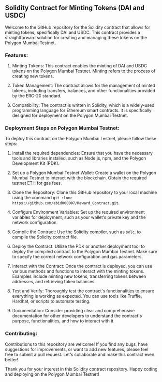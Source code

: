 ## Solidity Contract for Minting Tokens (DAI and USDC)

Welcome to the GitHub repository for the Solidity contract that allows for minting tokens, specifically DAI and USDC. This contract provides a straightforward solution for creating and managing these tokens on the Polygon Mumbai Testnet. 

### Features:

1. Minting Tokens: This contract enables the minting of DAI and USDC tokens on the Polygon Mumbai Testnet. Minting refers to the process of creating new tokens.

2. Token Management: The contract allows for the management of minted tokens, including transfers, balances, and other functionalities provided by the ERC-20 standard.

3. Compatibility: The contract is written in Solidity, which is a widely-used programming language for Ethereum smart contracts. It is specifically designed for deployment on the Polygon Mumbai Testnet.

### Deployment Steps on Polygon Mumbai Testnet:

To deploy this contract on the Polygon Mumbai Testnet, please follow these steps:

1. Install the required dependencies: Ensure that you have the necessary tools and libraries installed, such as Node.js, npm, and the Polygon Development Kit (PDK).

2. Set up a Polygon Mumbai Testnet Wallet: Create a wallet on the Polygon Mumbai Testnet to interact with the blockchain. Obtain the required testnet ETH for gas fees.

3. Clone the Repository: Clone this GitHub repository to your local machine using the command `git clone https://github.com/abid000007/Reward_Contract.git`.

4. Configure Environment Variables: Set up the required environment variables for deployment, such as your wallet's private key and the network configuration.

5. Compile the Contract: Use the Solidity compiler, such as `solc`, to compile the Solidity contract file.

6. Deploy the Contract: Utilize the PDK or another deployment tool to deploy the compiled contract to the Polygon Mumbai Testnet. Make sure to specify the correct network configuration and gas parameters.

7. Interact with the Contract: Once the contract is deployed, you can use various methods and functions to interact with the minting tokens. Examples include minting new tokens, transferring tokens between addresses, and retrieving token balances.

8. Test and Verify: Thoroughly test the contract's functionalities to ensure everything is working as expected. You can use tools like Truffle, Hardhat, or scripts to automate testing.

9. Documentation: Consider providing clear and comprehensive documentation for other developers to understand the contract's purpose, functionalities, and how to interact with it.

### Contributing:

Contributions to this repository are welcome! If you find any bugs, have suggestions for improvements, or want to add new features, please feel free to submit a pull request. Let's collaborate and make this contract even better!

Thank you for your interest in this Solidity contract repository. Happy coding and deploying on the Polygon Mumbai Testnet!
